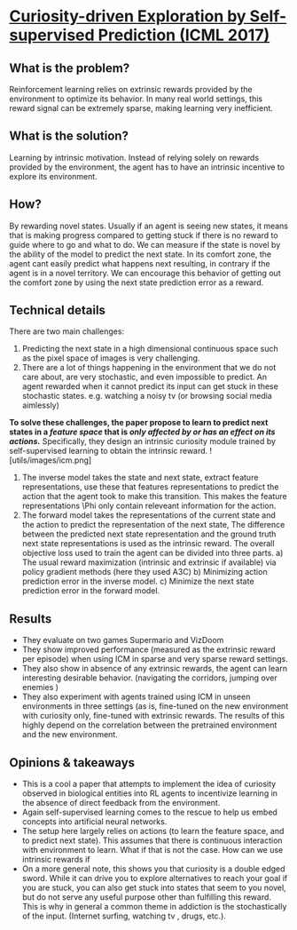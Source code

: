 # [Curiosity-driven Exploration by Self-supervised Prediction (ICML 2017)](https://proceedings.mlr.press/v70/pathak17a/pathak17a.pdf)
 
## What is the problem?
Reinforcement learning relies on extrinsic rewards provided by the environment to optimize its behavior.  In many real world settings, this reward signal can be extremely sparse, making learning very inefficient.

## What is the solution?
Learning by intrinsic motivation. Instead of relying solely on rewards provided by the environment, the agent has to have an intrinsic incentive to explore its environment.   

## How?
By rewarding novel states. Usually if an agent is seeing new states, it means that is making progress compared to getting stuck if there is no reward to guide where to go and what to do. 
We can measure if the state is novel by the ability of the model to predict the next state. In its comfort zone, the agent cant easily predict what happens next resulting, in contrary if the agent is in a novel territory. We can encourage this behavior of getting out the comfort zone by using the next state prediction error as a reward. 


## Technical details
There are two main challenges:

1. Predicting the next state in a high dimensional continuous space such as the pixel space of images is very challenging.
2. There are a lot of things happening in the environment that we do not care about, are very stochastic, and even impossible to predict. An agent rewarded when it cannot predict its input can get stuck in these stochastic states. e.g. watching a noisy tv (or browsing social media aimlessly)

**To solve these challenges, the paper propose to learn to predict next states in a _feature space_ that is _only affected by or has an effect on its actions._** Specifically, they design an intrinsic curiosity module trained by self-supervised learning to obtain the intrinsic reward. 
![utils/images/icm.png]

1. The inverse model takes the state and next state, extract feature representations, use these that features representations to predict the action that the agent took to make this transition. This makes the feature representations \Phi only contain releveant information for the action.
2. The forward model takes the representations of the current state and the action to predict the representation of the next state, The difference between the predicted next state representation and the ground truth next state representations is used as the intrinsic reward.
The overall objective loss used to train the agent can be divided into three parts.
a) The usual reward maximization (intrinsic and extrinsic if available) via policy gradient methods (here they used A3C)
b) Minimizing action prediction error in the inverse model. 
c) Minimize the next state prediction error in the forward model. 


## Results
- They evaluate on two games Supermario and VizDoom
- They show improved performance (measured as the extrinsic reward per episode) when using ICM in sparse and very sparse reward settings. 
- They also show in absence of any extrinsic rewards, the agent can learn interesting desirable behavior. (navigating the corridors, jumping over enemies )
- They also experiment with agents trained using ICM in unseen environments in three settings (as is, fine-tuned on the new environment with curiosity only, fine-tuned with extrinsic rewards. The results of this highly depend on the correlation between the pretrained environment and the new environment. 


## Opinions & takeaways 
- This is a cool a paper that attempts to implement the idea of curiosity observed in  biological entities into RL agents to incentivize learning in the absence of direct feedback from the environment.
- Again self-supervised learning comes to the rescue to help us embed concepts into artificial neural networks.
- The setup here largely relies on actions (to learn the feature space, and to predict next state). This assumes that there is continuous interaction with environment to learn. What if that is not the case. How can we use intrinsic rewards if 
- On a more general note, this shows you that curiosity is a double edged sword. While it can drive you to explore alternatives to reach your goal if you are stuck,  you can also get stuck into states that seem to you novel, but do not serve any useful purpose other than fulfilling this reward. This is why in general a common theme in addiction is the stochastically of the input. (Internet surfing, watching tv , drugs, etc.).

